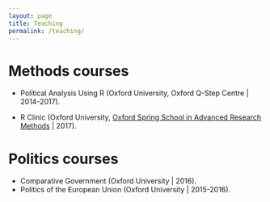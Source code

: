 ```yaml
---
layout: page
title: Teaching
permalink: /teaching/
---
```


# Methods courses
* Political Analysis Using R (Oxford University, Oxford Q-Step Centre &#124; 2014-2017).

* R Clinic (Oxford University, [Oxford Spring School in Advanced Research Methods](https://www.politics.ox.ac.uk/spring-school/oxford-spring-school-in-advanced-research-methods.html) &#124; 2017).


# Politics courses
* Comparative Government (Oxford University &#124; 2016).
* Politics of the European Union (Oxford University &#124; 2015-2016).



